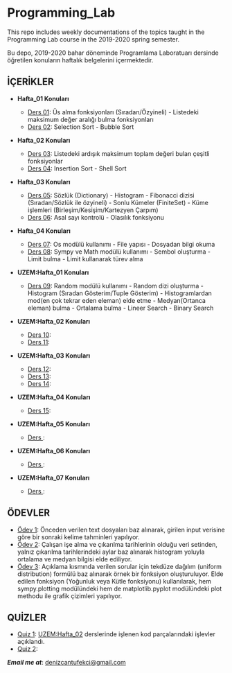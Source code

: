# Programming_Lab

This repo includes weekly documentations of the topics taught in the Programming Lab course in the 2019-2020 spring semester.

Bu depo, 2019-2020 bahar döneminde Programlama Laboratuarı dersinde öğretilen konuların haftalık belgelerini içermektedir.

## İÇERİKLER

* **Hafta_01 Konuları**
  - [Ders 01](https://github.com/denizcantufekci/Programming_Lab/blob/master/Hafta_01/180401060_Ders01.py): Üs alma fonksiyonları (Sıradan/Özyineli) - Listedeki maksimum değer aralığı bulma fonksiyonları
  - [Ders 02](https://github.com/denizcantufekci/Programming_Lab/blob/master/Hafta_01/180401060_Ders02.py): Selection Sort - Bubble Sort 

* **Hafta_02 Konuları**
  - [Ders 03](https://github.com/denizcantufekci/Programming_Lab/blob/master/Hafta_02/180401060_Ders03.py): Listedeki ardışık maksimum toplam değeri bulan çeşitli fonksiyonlar
  - [Ders 04](https://github.com/denizcantufekci/Programming_Lab/blob/master/Hafta_02/180401060_Ders04.py): Insertion Sort - Shell Sort 

* **Hafta_03 Konuları**
  - [Ders 05](https://github.com/denizcantufekci/Programming_Lab/blob/master/Hafta_03/180401060_Ders05.py): Sözlük (Dictionary) - Histogram - Fibonacci dizisi (Sıradan/Sözlük ile özyineli) - Sonlu Kümeler (FiniteSet) - Küme işlemleri (Birleşim/Kesişim/Kartezyen Çarpım)
  - [Ders 06](https://github.com/denizcantufekci/Programming_Lab/blob/master/Hafta_03/180401060_Ders06.py): Asal sayı kontrolü - Olasılık fonksiyonu 

* **Hafta_04 Konuları**
  - [Ders 07](https://github.com/denizcantufekci/Programming_Lab/blob/master/Hafta_04/180401060_Ders07.py): Os modülü kullanımı - File yapısı - Dosyadan bilgi okuma
  - [Ders 08](https://github.com/denizcantufekci/Programming_Lab/blob/master/Hafta_04/180401060_Ders08.py): Sympy ve Math modülü kullanımı - Sembol oluşturma - Limit bulma - Limit kullanarak türev alma

* **UZEM:Hafta_01 Konuları**
  - [Ders 09](https://github.com/denizcantufekci/Programming_Lab/blob/master/UZEM/Hafta_01/180401060_Ders09.py): Random modülü kullanımı - Random dizi oluşturma - Histogram (Sıradan Gösterim/Tuple Gösterim) - Histogramlardan mod(en çok tekrar eden eleman) elde etme - Medyan(Ortanca eleman) bulma - Ortalama bulma - Lineer Search - Binary Search

* **UZEM:Hafta_02 Konuları**
  - [Ders 10](https://github.com/denizcantufekci/Programming_Lab/blob/master/UZEM/Hafta_02/180401060_Ders10.py): 
  - [Ders 11](https://github.com/denizcantufekci/Programming_Lab/blob/master/UZEM/Hafta_02/180401060_Ders11.ipynb): 

* **UZEM:Hafta_03 Konuları**
  - [Ders 12](https://github.com/denizcantufekci/Programming_Lab/blob/master/UZEM/Hafta_03/180401060_Ders12.py): 
  - [Ders 13](https://github.com/denizcantufekci/Programming_Lab/blob/master/UZEM/Hafta_03/180401060_Ders13.py): 
  - [Ders 14](https://github.com/denizcantufekci/Programming_Lab/blob/master/UZEM/Hafta_03/180401060_Ders14.py): 
  
* **UZEM:Hafta_04 Konuları**
  - [Ders 15](https://github.com/denizcantufekci/Programming_Lab/blob/master/UZEM/Hafta_04/180401060_Ders15.py): 

* **UZEM:Hafta_05 Konuları**
  - [Ders ](https://github.com/denizcantufekci/Programming_Lab/blob/master/UZEM/Hafta_05/180401060_Ders.py): 

* **UZEM:Hafta_06 Konuları**
  - [Ders ](https://github.com/denizcantufekci/Programming_Lab/blob/master/UZEM/Hafta_06/180401060_Ders.py): 

* **UZEM:Hafta_07 Konuları**
  - [Ders ](https://github.com/denizcantufekci/Programming_Lab/blob/master/UZEM/Hafta_07/180401060_Ders.py): 

## ÖDEVLER

  - [Ödev 1](https://github.com/denizcantufekci/Programming_Lab/blob/master/Odev/180401060_hw_01.py): Önceden verilen text dosyaları baz alınarak, girilen input verisine göre bir sonraki kelime tahminleri yapılıyor.
  - [Ödev 2](https://github.com/denizcantufekci/Programming_Lab/blob/master/Odev/180401060_hw_02.py): Çalışan işe alma ve çıkarılma tarihlerinin olduğu veri setinden, yalnız çıkarılma tarihlerindeki aylar baz alınarak histogram yoluyla ortalama ve medyan bilgisi elde ediliyor.
  - [Ödev 3](https://github.com/denizcantufekci/Programming_Lab/blob/master/Odev/180401060_hw_03.ipynb): Açıklama kısmında verilen sorular için tekdüze dağılım (uniform distribution) formülü baz alınarak örnek bir fonksiyon oluşturuluyor. Elde edilen fonksiyon (Yoğunluk veya Kütle fonksiyonu) kullanılarak, hem sympy.plotting modülündeki hem de matplotlib.pyplot modülündeki plot methodu ile grafik çizimleri yapılıyor. 
  
## QUİZLER

  - [Quiz 1](https://github.com/denizcantufekci/Programming_Lab/blob/master/Quiz/Prog_Lab_Quiz_1.pdf): [UZEM:Hafta_02](https://github.com/denizcantufekci/Programming_Lab/tree/master/UZEM/Hafta_02) derslerinde işlenen kod parçalarındaki işlevler açıklandı.
  - [Quiz 2](https://github.com/denizcantufekci/Programming_Lab/blob/master/Quiz/Prog_Lab_Quiz_2.txt): 

***Email me at***: denizcantufekci@gmail.com 

